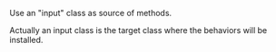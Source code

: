 Use an "input" class as source of methods.

Actually an input class is the target class where the behaviors will be installed.

